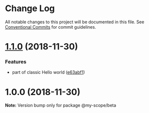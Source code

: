 # Change Log

All notable changes to this project will be documented in this file.
See [Conventional Commits](https://conventionalcommits.org) for commit guidelines.

# [1.1.0](https://github.com/quid/ui-framework/compare/v1.0.0...v1.1.0) (2018-11-30)


### Features

* part of classic Hello world ([e63abf1](https://github.com/quid/ui-framework/commit/e63abf1))





# 1.0.0 (2018-11-30)

**Note:** Version bump only for package @my-scope/beta

